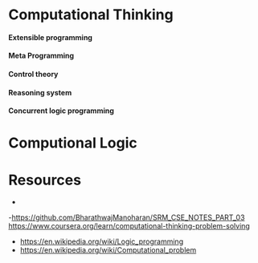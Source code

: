# Computational Thinking


#### Extensible programming

#### Meta Programming

#### Control theory

#### Reasoning system

#### Concurrent logic programming

# Computional Logic


# Resources

- 
-https://github.com/BharathwajManoharan/SRM_CSE_NOTES_PART_03
 https://www.coursera.org/learn/computational-thinking-problem-solving
- https://en.wikipedia.org/wiki/Logic_programming
- https://en.wikipedia.org/wiki/Computational_problem
